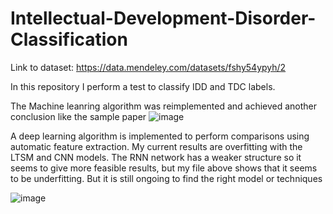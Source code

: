 # Intellectual-Development-Disorder-Classification

Link to dataset: https://data.mendeley.com/datasets/fshy54ypyh/2

In this repository I perform a test to classify IDD and TDC labels.

The Machine leanring algorithm was reimplemented and achieved another conclusion like the sample paper
![image](https://github.com/MT-Chuyen/Intellectual-Development-Disorder-Classification/assets/114477110/3096fb5e-c6ea-43ee-8c4e-7f54c5a0fe61)

A deep learning algorithm is implemented to perform comparisons using automatic feature extraction. My current results are overfitting with the LTSM and CNN models. The RNN network has a weaker structure so it seems to give more feasible results, but my file above shows that it seems to be underfitting. But it is still ongoing to find the right model or techniques

![image](https://github.com/MT-Chuyen/Intellectual-Development-Disorder-Classification/assets/114477110/2a57b4b4-fa1f-42bf-9b57-b49934054be0)
